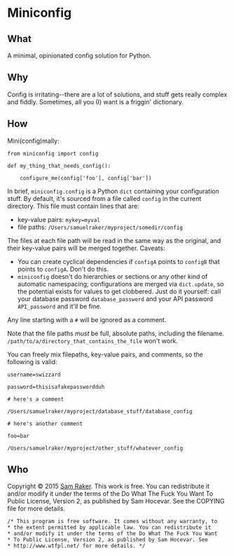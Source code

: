 # Miniconfig    

## What    

A minimal, opinionated config solution for Python.

## Why

Config is irritating--there are a lot of solutions, and stuff gets really
complex and fiddly. Sometimes, all you (I) want is a friggin' dictionary.

## How

Mini(config)mally:

    from miniconfig import config

    def my_thing_that_needs_config():

        configure_me(config['foo'], config['bar'])


In brief, `miniconfig.config` is a Python `dict` containing your configuration
stuff. By default, it's sourced from a file called `config` in the current
directory. This file must contain lines that are:

* key-value pairs: `mykey=myval`
* file paths: `/Users/samuelraker/myproject/somedir/config`

The files at each file path will be read in the same way as the original, and
their key-value pairs will be merged together. Caveats:

* You can create cyclical dependencies if `configA` points to `configB` that
  points to `configA`. Don't do this. 
* `miniconfig` doesn't do hierarchies or sections or any other kind of
  automatic namespacing; configurations are merged via `dict.update`, so the
  potential exists for values to get clobbered. Just do it yourself: call your
  database password `database_password` and your API password `API_password`
  and it'll be fine.

Any line starting with a `#` will be ignored as a comment.

Note that the file paths *must* be full, absolute paths, including the
filename. `/path/to/a/directory_that_contains_the_file` won't work.

You can freely mix filepaths, key-value pairs, and comments, so the following
is valid:

    username=swizzard

    password=thisisafakepasswordduh

    # here's a comment

    /Users/samuelraker/myproject/database_stuff/database_config

    # here's another comment

    foo=bar

    /Users/samuelraker/myproject/other_stuff/whatever_config


## Who

Copyright © 2015 [Sam Raker](mailto:sam.raker@gmail.com). This work is free.
You can redistribute it and/or modify it under the terms of the Do What The
Fuck You Want To Public License, Version 2, as published by Sam Hocevar. See
the COPYING file for more details. 

    /* This program is free software. It comes without any warranty, to
    * the extent permitted by applicable law. You can redistribute it
    * and/or modify it under the terms of the Do What The Fuck You Want
    * To Public License, Version 2, as published by Sam Hocevar. See
    * http://www.wtfpl.net/ for more details. */
